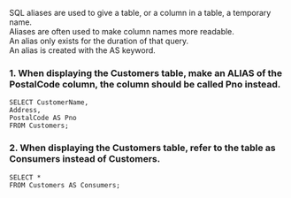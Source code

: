 SQL aliases are used to give a table, or a column in a table, a temporary name.    
Aliases are often used to make column names more readable.  
An alias only exists for the duration of that query.  
An alias is created with the AS keyword.    
### 1. When displaying the Customers table, make an ALIAS of the PostalCode column, the column should be called Pno instead.
```
SELECT CustomerName,
Address,
PostalCode AS Pno
FROM Customers;
```
### 2. When displaying the Customers table, refer to the table as Consumers instead of Customers.
```
SELECT *
FROM Customers AS Consumers;
```
